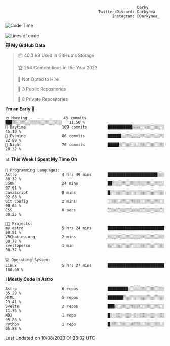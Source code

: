 ```text
                                                          Darky
                                         Twitter/Discord: Darkynea
                                               Instagram: @Darkynea_
```

<!--START_SECTION:waka-->
![Code Time](http://img.shields.io/badge/Code%20Time-13%20hrs%204%20mins-blue)

![Lines of code](https://img.shields.io/badge/From%20Hello%20World%20I%27ve%20Written-89.3%20thousand%20lines%20of%20code-blue)

**🐱 My GitHub Data** 

> 📦 40.3 kB Used in GitHub's Storage 
 > 
> 🏆 254 Contributions in the Year 2023
 > 
> 🚫 Not Opted to Hire
 > 
> 📜 3 Public Repositories 
 > 
> 🔑 8 Private Repositories 
 > 
**I'm an Early 🐤** 

```text
🌞 Morning                43 commits          ███░░░░░░░░░░░░░░░░░░░░░░   11.50 % 
🌆 Daytime                169 commits         ███████████░░░░░░░░░░░░░░   45.19 % 
🌃 Evening                86 commits          ██████░░░░░░░░░░░░░░░░░░░   22.99 % 
🌙 Night                  76 commits          █████░░░░░░░░░░░░░░░░░░░░   20.32 % 
```


📊 **This Week I Spent My Time On** 

```text
💬 Programming Languages: 
Astro                    4 hrs 49 mins       ██████████████████████░░░   88.32 % 
JSON                     24 mins             ██░░░░░░░░░░░░░░░░░░░░░░░   07.61 % 
JavaScript               8 mins              █░░░░░░░░░░░░░░░░░░░░░░░░   02.68 % 
Git Config               2 mins              ░░░░░░░░░░░░░░░░░░░░░░░░░   00.64 % 
CSS                      0 secs              ░░░░░░░░░░░░░░░░░░░░░░░░░   00.25 % 

🐱‍💻 Projects: 
my.astro                 5 hrs 24 mins       █████████████████████████   98.91 % 
VRChat.eu.org            2 mins              ░░░░░░░░░░░░░░░░░░░░░░░░░   00.72 % 
sveltoperso              1 min               ░░░░░░░░░░░░░░░░░░░░░░░░░   00.37 % 

💻 Operating System: 
Linux                    5 hrs 27 mins       █████████████████████████   100.00 % 
```

**I Mostly Code in Astro** 

```text
Astro                    6 repos             █████████░░░░░░░░░░░░░░░░   35.29 % 
HTML                     5 repos             ███████░░░░░░░░░░░░░░░░░░   29.41 % 
Svelte                   2 repos             ███░░░░░░░░░░░░░░░░░░░░░░   11.76 % 
MDX                      1 repo              █░░░░░░░░░░░░░░░░░░░░░░░░   05.88 % 
Python                   1 repo              █░░░░░░░░░░░░░░░░░░░░░░░░   05.88 % 
```




 Last Updated on 10/08/2023 01:23:32 UTC
<!--END_SECTION:waka-->
